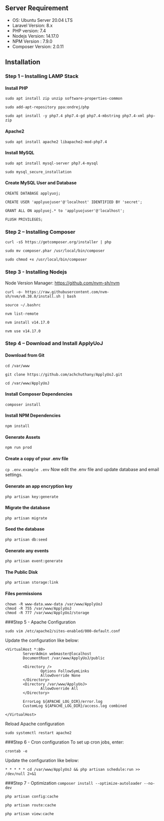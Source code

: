 ## Server Requirement 
* OS: Ubuntu Server 20.04 LTS
* Laravel Version: 8.x
* PHP version: 7.4
* Nodejs Version: 14.17.0
* NPM Version : 7.9.0
* Composer Version: 2.0.11

## Installation

### Step 1 – Installing LAMP Stack
#### Install PHP
`sudo apt install zip unzip software-properties-common`

`sudo add-apt-repository ppa:ondrej/php`

`sudo apt install -y php7.4 php7.4-gd php7.4-mbstring php7.4-xml php-zip`

#### Apache2
`sudo apt install apache2 libapache2-mod-php7.4`

#### Install MySQL
`sudo apt install mysql-server php7.4-mysql`

`sudo mysql_secure_installation`

#### Create MySQL User and Database
`CREATE DATABASE applyuoj;`

`CREATE USER 'applyuojuser'@'localhost' IDENTIFIED BY 'secret';`

`GRANT ALL ON applyuoj.* to 'applyuojuser'@'localhost';`

`FLUSH PRIVILEGES;`


### Step 2 – Installing Composer
`curl -sS https://getcomposer.org/installer | php`

`sudo mv composer.phar /usr/local/bin/composer`

`sudo chmod +x /usr/local/bin/composer`

### Step 3 - Installing Nodejs
Node Version Manager: https://github.com/nvm-sh/nvm

`curl -o- https://raw.githubusercontent.com/nvm-sh/nvm/v0.38.0/install.sh | bash`

`source ~/.bashrc`

`nvm list-remote`

`nvm install v14.17.0`

`nvm use v14.17.0`

### Step 4 – Download and Install ApplyUoJ
#### Download from Git
`cd /var/www`

`git clone https://github.com/achchuthany/ApplyUoJ.git`

`cd /var/www/ApplyUoJ`

#### Install Composer Dependencies
`composer install`

#### Install NPM Dependencies
`npm install`

#### Generate Assets
`npm run prod`

#### Create a copy of your .env file
`cp .env.example .env`
Now edit the .env file and update database and email settings.

#### Generate an app encryption key
`php artisan key:generate`

#### Migrate the database
`php artisan migrate`

#### Seed the database
`php artisan db:seed`

#### Generate any events
`php artisan event:generate`

#### The Public Disk
`php artisan storage:link`

#### Files permissions 
```
chown -R www-data.www-data /var/www/ApplyUoJ
chmod -R 755 /var/www/ApplyUoJ
chmod -R 777 /var/www/ApplyUoJ/storage
```
###Step 5 - Apache Configuration

`sudo vim /etc/apache2/sites-enabled/000-default.conf`

Update the configuration like below:

``` 
<VirtualHost *:80>
        ServerAdmin webmaster@localhost
        DocumentRoot /var/www/ApplyUoJ/public

        <Directory />
                Options FollowSymLinks
                AllowOverride None
        </Directory>
        <Directory /var/www/ApplyUoJ>
                AllowOverride All
        </Directory>

        ErrorLog ${APACHE_LOG_DIR}/error.log
        CustomLog ${APACHE_LOG_DIR}/access.log combined

</VirtualHost>
```

Reload Apache configuration

`sudo systemctl restart apache2 `

###Step 6 - Cron configuration
To set up cron jobs, enter:

`crontab -e`

Update the configuration like below:

`* * * * * cd /var/www/ApplyUoJ && php artisan schedule:run >> /dev/null 2>&1`


###Step 7 -  Optimization
`composer install --optimize-autoloader --no-dev`

`php artisan config:cache`

`php artisan route:cache`

`php artisan view:cache`
